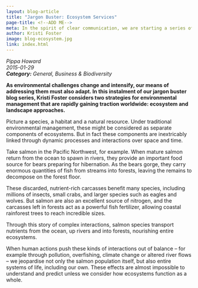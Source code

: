 ```yaml
---
layout: blog-article
title: "Jargon Buster: Ecosystem Services"
page-title: <!--ADD ME-->
meta: In the spirit of clear communication, we are starting a series of jargon buster blog posts, which aim to demystify some of the more obscure terms used by the conservation community.
author: Kristi Foster
image: blog-ecosystem.jpg
link: index.html
---
```


<p><i class="micro">Pippa Howard<br>2015-01-29<br><b>Category:</b> General, Business & Biodiversity</i></p>
<b>As environmental challenges change and intensify, our means of addressing them must also adapt. In this instalment of our jargon buster blog series, Kristi Foster considers two strategies for environmental management that are rapidly gaining traction worldwide: ecosystem and landscape approaches.</b>

Picture a species, a habitat and a natural resource. Under traditional environmental management, these might be considered as separate components of ecosystems. But in fact these components are inextricably linked through dynamic processes and interactions over space and time.

Take salmon in the Pacific Northwest, for example. When mature salmon return from the ocean to spawn in rivers, they provide an important food source for bears preparing for hibernation. As the bears gorge, they carry enormous quantities of fish from streams into forests, leaving the remains to decompose on the forest floor.

These discarded, nutrient-rich carcasses benefit many species, including millions of insects, small crabs, and larger species such as eagles and wolves. But salmon are also an excellent source of nitrogen, and the carcasses left in forests act as a powerful fish fertilizer, allowing coastal rainforest trees to reach incredible sizes.

Through this story of complex interactions, salmon species transport nutrients from the ocean, up rivers and into forests, nourishing entire ecosystems.

When human actions push these kinds of interactions out of balance – for example through pollution, overfishing, climate change or altered river flows – we jeopardise not only the salmon population itself, but also entire systems of life, including our own. These effects are almost impossible to understand and predict unless we consider how ecosystems function as a whole.